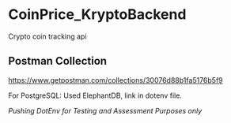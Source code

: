 # CoinPrice_KryptoBackend
Crypto coin tracking api

## Postman Collection
https://www.getpostman.com/collections/30076d88b1fa5176b5f9

For PostgreSQL: Used ElephantDB, link in dotenv file.

*Pushing DotEnv for Testing and Assessment Purposes only*

